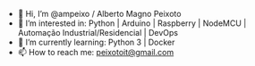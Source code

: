 - 👋 Hi, I’m @ampeixo / Alberto Magno Peixoto
- 👀 I’m interested in: Python | Arduino | Raspberry | NodeMCU | Automação Industrial/Residencial | DevOps 
- 🌱 I’m currently learning: Python 3 | Docker
- 📫 How to reach me: peixotoit@gmail.com

<!---
ampeixo/ampeixo is a ✨ special ✨ repository because its `README.md` (this file) appears on your GitHub profile.
You can click the Preview link to take a look at your changes.
--->

